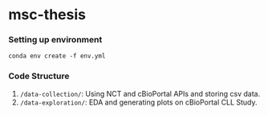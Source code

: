 # msc-thesis

### Setting up environment

```
conda env create -f env.yml
```

### Code Structure

1. `/data-collection/`: Using NCT and cBioPortal APIs and storing csv data.
2. `/data-exploration/`: EDA and generating plots on cBioPortal CLL Study.